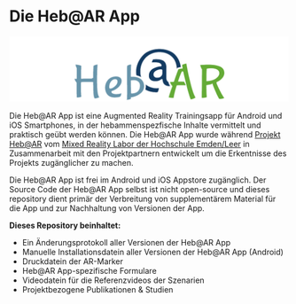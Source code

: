 # Die Heb@AR App

![test](HebARLogo.png)

Die Heb@AR App ist eine Augmented Reality Trainingsapp für Android und iOS Smartphones, in der hebammenspezfische Inhalte vermittelt und praktisch geübt werden können. Die Heb@AR App wurde während [Projekt Heb@AR](https://www.hs-gesundheit.de/hebar/uebersicht-hebar) vom [Mixed Reality Labor der Hochschule Emden/Leer](https://mixality.de/hebar/) in Zusammenarbeit mit den Projektpartnern entwickelt um die Erkentnisse des Projekts zugänglicher zu machen.

Die Heb@AR App ist frei im Android und iOS Appstore zugänglich. Der Source Code der Heb@AR App selbst ist nicht open-source und dieses repository dient primär der Verbreitung von supplementärem Material für die App und zur Nachhaltung von Versionen der App.

**Dieses Repository beinhaltet:**
- Ein Änderungsprotokoll aller Versionen der Heb@AR App
- Manuelle Installationsdatein aller Versionen der Heb@AR App (Android)
- Druckdatein der AR-Marker
- Heb@AR App-spezifische Formulare
- Videodatein für die Referenzvideos der Szenarien
- Projektbezogene Publikationen & Studien
